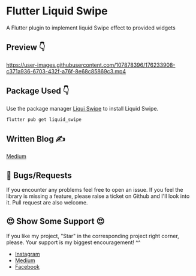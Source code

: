 # Flutter Liquid Swipe
A Flutter plugin to implement liquid Swipe effect to provided widgets

## Preview 👇
https://user-images.githubusercontent.com/107878396/176233908-c371a936-6703-432f-a76f-8e68c85869c3.mp4

## Package Used 👇

Use the package manager [Liqui Swipe](https://pub.dev/packages/liquid_swipe) to install Liquid Swipe.

```bash
flutter pub get liquid_swipe
```

## Written Blog ✍
[Medium]()

## 🐛 Bugs/Requests
If you encounter any problems feel free to open an issue. If you feel the library is missing a feature, please raise a ticket on Github and I'll look into it. Pull request are also welcome.



## 😍	Show Some Support 😍

If you like my project, "Star" in the corresponding project right corner, please. Your support is my biggest encouragement! ^^

- [Instagram](https://www.instagram.com/_flutter.queen/)
- [Medium](https://medium.com/@flutterqueen)
- [Facebook](https://www.facebook.com/profile.php?id=100082330156711)
